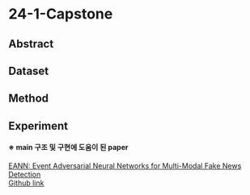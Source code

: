 # 24-1-Capstone

## Abstract

## Dataset

## Method

## Experiment






#### ※ main 구조 및 구현에 도움이 된 paper
[EANN: Event Adversarial Neural Networks for Multi-Modal Fake News Detection](https://dl.acm.org/citation.cfm?id=3219819.3219903)  
[Github link](https://github.com/yaqingwang/EANN-KDD18)

